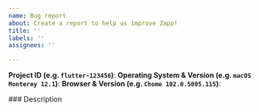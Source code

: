 ```yaml
---
name: Bug report
about: Create a report to help us improve Zapp!
title: ''
labels: ''
assignees: ''

---
```


<!-- Please provide as much information as possible with your bug report -->

**Project ID (e.g. `flutter-123456`)**: 
**Operating System & Version (e.g. `macOS Monterey 12.1`)**:
**Browser & Version (e.g. `Chome 102.0.5005.115`)**:

### Description

<!-- Describe the problem, please provide screenshots if applicable -->
